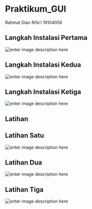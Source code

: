 # Praktikum_GUI

Rahmat Dian Rifa'i
19104056

## Langkah Instalasi Pertama

![enter image description here](https://i.ibb.co/MPRp8Tz/1.png)

## Langkah Instalasi Kedua

![enter image description here](https://i.ibb.co/QH10kq5/2.png)

## Langkah Instalasi Ketiga

![enter image description here](https://i.ibb.co/4m0jHNb/3.png)

## Latihan

## Latihan Satu

![enter image description here](https://i.ibb.co/mSbLjbD/4.png)

## Latihan Dua

![enter image description here](https://i.ibb.co/8rP9x8v/5.png)

## Latihan Tiga 

![enter image description here](https://i.ibb.co/jZTxSs9/7.png)

